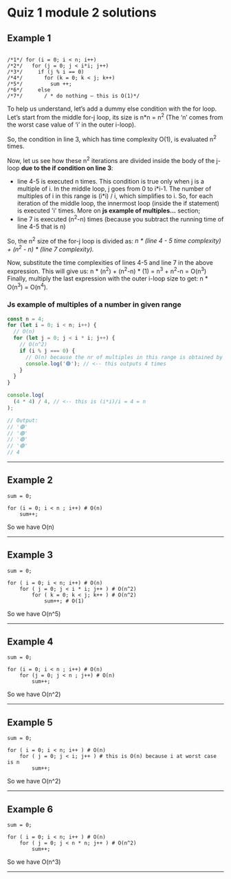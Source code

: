 # Quiz 1 module 2 solutions

## Example 1

```sum = 0;

/*1*/ for (i = 0; i < n; i++)
/*2*/   for (j = 0; j < i*i; j++)
/*3*/     if (j % i == 0)
/*4*/       for (k = 0; k < j; k++)
/*5*/         sum ++;
/*6*/     else
/*7*/       / * do nothing – this is O(1)*/

```

To help us understand, let’s add a dummy else condition with the for loop.
Let’s start from the middle for-j loop, its size is n\*n = n<sup>2</sup> (The ‘n’ comes from the worst case value of ‘i’ in
the outer i-loop).

So, the condition in line 3, which has time complexity O(1), is evaluated n<sup>2</sup> times.

Now, let us see how these n<sup>2</sup> iterations are divided inside the body of the j-loop **due to the if condition on line 3**:

- line 4-5 is executed n times. This condition is true only when j is a multiple of i.
  In the middle loop, j goes from 0 to i\*i-1. The number of multiples of i in this range is (i\*i) / i, which simplifies to i.
  So, for each iteration of the middle loop, the innermost loop (inside the if statement) is executed 'i' times.
  More on **js example of multiples...** section;
- line 7 is executed (n<sup>2</sup>-n) times (because you subtract the running time of line 4-5 that is n)

So, the n<sup>2</sup> size of the for-j loop is divided as:
_n \* (line 4 - 5 time complexity) + (n<sup>2</sup> - n) \* (line 7 complexity)._

Now, substitute the time complexities of lines 4-5 and line 7 in the above expression.
This will give us:
n \* (n<sup>2</sup>) + (n<sup>2</sup>-n) \* (1)
= n<sup>3</sup> + n<sup>2</sup>-n
= O(n<sup>3</sup>)
Finally, multiply the last expression with the outer i-loop size to get:
n \* O(n<sup>3</sup>) = O(n<sup>4</sup>).

### Js example of multiples of a number in given range

```js
const n = 4;
for (let i = 0; i < n; i++) {
  // O(n)
  for (let j = 0; j < i * i; j++) {
    // O(n^2)
    if (i % j === 0) {
      // O(n) because the nr of multiples in this range is obtained by doing i*i/i
      console.log('🟢'); // <-- this outputs 4 times
    }
  }
}

console.log(
  (4 * 4) / 4, // <-- this is (i*i)/i = 4 = n
);

// Output:
// '🟢'
// '🟢'
// '🟢'
// '🟢'
// 4
```

---

## Example 2

```
sum = 0;

for (i = 0; i < n ; i++) # O(n)
    sum++;
```

So we have O(n)

---

## Example 3

```
sum = 0;

for ( i = 0; i < n; i++) # O(n)
    for ( j = 0; j < i * i; j++ ) # O(n^2)
        for ( k = 0; k < j; k++ ) # O(n^2)
            sum++; # O(1)
```

So we have O(n^5)

---

## Example 4

```
sum = 0;

for (i = 0; i < n ; i++) # O(n)
    for (j = 0; j < n ; j++) # O(n)
        sum++;
```

So we have O(n^2)

---

## Example 5

```
sum = 0;

for ( i = 0; i < n; i++ ) # O(n)
    for ( j = 0; j < i; j++ ) # this is O(n) because i at worst case is n
        sum++;
```

So we have O(n^2)

---

## Example 6

```
sum = 0;

for ( i = 0; i < n; i++ ) # O(n)
    for ( j = 0; j < n * n; j++ ) # O(n^2)
        sum++;
```

So we have O(n^3)

---
